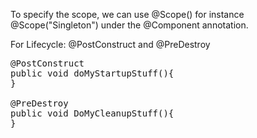 To specify the scope, we can use @Scope(<Scope name>) for instance  
@Scope("Singleton") under the @Component annotation.  

For Lifecycle: @PostConstruct and @PreDestroy
<Pre>
@PostConstruct
public void doMyStartupStuff(){
}

@PreDestroy
public void DoMyCleanupStuff(){
}
